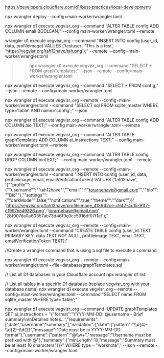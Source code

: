 https://developers.cloudflare.com/d1/best-practices/local-development/

npx wrangler deploy --config=main-worker/wrangler.toml

npx wrangler d1 execute vegvisr_org --command "ALTER TABLE config ADD COLUMN email BOOLEAN;" --config main-worker/wrangler.toml --remote

wrangler d1 execute vegvisr_org --command "INSERT INTO config (user_id, data, profileimage) VALUES ('testuser', 'This is a test', 'https://vegvisr.org/tah12have/tah.png');" --remote --config=main-worker/wrangler.toml

> > npx wrangler d1 execute vegvisr_org --command "SELECT \* FROM graphTemplates;" --json --remote --config=main-worker/wrangler.toml

npx wrangler d1 execute vegvisr_org --command "SELECT \* FROM config;" --json --remote --config=main-worker/wrangler.toml

npx wrangler d1 execute vegvisr_org --remote --config=main-worker/wrangler.toml --command "SELECT sql FROM sqlite_master WHERE type='table' AND name='config';" --json

npx wrangler d1 execute vegvisr_org --command "ALTER TABLE config ADD COLUMN bio TEXT;" --config main-worker/wrangler.toml --remote

npx wrangler d1 execute vegvisr_org --command "ALTER TABLE graphTemplates ADD COLUMN ai_instructions TEXT;" --config main-worker/wrangler.toml --remote

npx wrangler d1 execute vegvisr_org --command "ALTER TABLE config DROP COLUMN bioTEXT;" --config main-worker/wrangler.toml --remote

npx wrangler d1 execute vegvisr_org --remote --config=main-worker/wrangler.toml --command "INSERT INTO config (user_id, data, profileimage, email, emailVerificationToken) VALUES ('tah12have', '{""profile"":{""username"":""tah12have"",""email"":""torarnehave@gmail.com"",""bio"":""Bio""},""settings"":{""darkMode"":false,""notifications"":true,""theme"":""dark""}}', 'https://vegvisr.org/tah12have/profileimage_413942ce-c942-4c15-91f7-cf997ee49326.png', 'torarnehave@gmail.com', '28f907da0a60357ab73d46f9c0cc5916df07f1af');"

npx wrangler d1 execute vegvisr_org --remote --config=main-worker/wrangler.toml --command "CREATE TABLE config (user_id TEXT PRIMARY KEY, data TEXT NOT NULL, profileimage TEXT, email TEXT, emailVerificationToken TEXT);"

//Create a wrangler command that is using a sql file to execute a command

npx wrangler d1 execute vegvisr_org --remote --config=main-worker/wrangler.toml --file=database/graphTemplates.sql

// List all D1 databases in your Cloudflare account
npx wrangler d1 list

// List all tables in a specific D1 database (replace vegvisr_org with your database name)
npx wrangler d1 execute vegvisr_org --remote --config=main-worker/wrangler.toml --command "SELECT name FROM sqlite_master WHERE type='table';"

npx wrangler d1 execute vegvisr_org --command 'UPDATE graphTemplates SET ai_instructions = "{\"format\":\"YYYY-MM-DD: @username - Brief summary\\n\\nDetailed notes...\",\"requirements\":[\"date\",\"username\",\"summary\"],\"validation\":{\"date\":{\"pattern\":\"\\\\d{4}-\\\\d{2}-\\\\d{2}\",\"message\":\"Date must be in YYYY-MM-DD format\"},\"username\":{\"pattern\":\"@\\\\w+\",\"message\":\"Username must be prefixed with @\"},\"summary\":{\"minLength\":10,\"message\":\"Summary must be at least 10 characters\"}}}" WHERE type = "worknote";' --json --remote --config=main-worker/wrangler.toml
